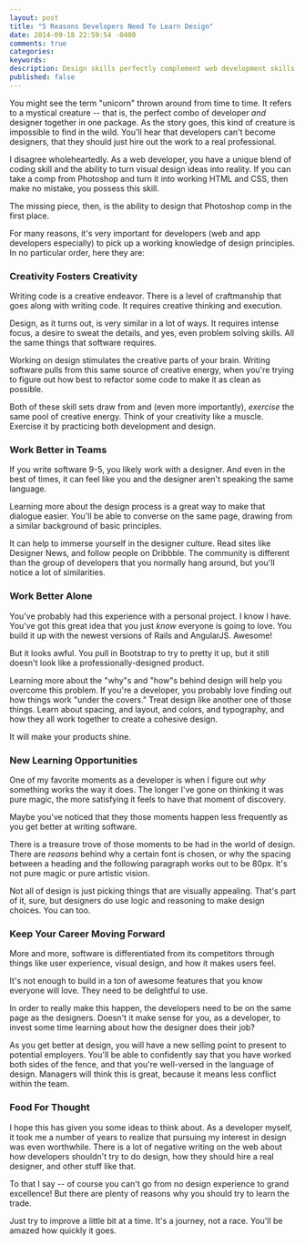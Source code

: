 ```yaml
---
layout: post
title: "5 Reasons Developers Need To Learn Design"
date: 2014-09-18 22:59:54 -0400
comments: true
categories:
keywords:
description: Design skills perfectly complement web development skills. Here are some reasons why developers must become familiar with design.
published: false
---
```


You might see the term "unicorn" thrown around from time to time. It refers to a mystical creature -- that is, the perfect combo of developer <em>and</em> designer together in one package. As the story goes, this kind of creature is impossible to find in the wild. You'll hear that developers can't become designers, that they should just hire out the work to a real professional.

I disagree wholeheartedly. As a web developer, you have a unique blend of coding skill and the ability to turn visual design ideas into reality. If you can take a comp from Photoshop and turn it into working HTML and CSS, then make no mistake, you possess this skill.

The missing piece, then, is the ability to design that Photoshop comp in the first place.

For many reasons, it's very important for developers (web and app developers especially) to pick up a working knowledge of design principles. In no particular order, here they are:

<h3>Creativity Fosters Creativity</h3>

Writing code is a creative endeavor. There is a level of craftmanship that goes along with writing code. It requires creative thinking and execution.

Design, as it turns out, is very similar in a lot of ways. It requires intense focus, a desire to sweat the details, and yes, even problem solving skills. All the same things that software requires.

Working on design stimulates the creative parts of your brain. Writing software pulls from this same source of creative energy, when you're trying to figure out how best to refactor some code to make it as clean as possible.

Both of these skill sets draw from and (even more importantly), <em>exercise</em> the same pool of creative energy. Think of your creativity like a muscle. Exercise it by practicing both development and design.

<h3>Work Better in Teams</h3>

If you write software 9-5, you likely work with a designer. And even in the best of times, it can feel like you and the designer aren't speaking the same language.

Learning more about the design process is a great way to make that dialogue easier. You'll be able to converse on the same page, drawing from a similar background of basic principles.

It can help to immerse yourself in the designer culture. Read sites like Designer News, and follow people on Dribbble. The community is different than the group of developers that you normally hang around, but you'll notice a lot of similarities.

<h3>Work Better Alone</h3>

You've probably had this experience with a personal project. I know I have. You've got this great idea that you just <em>know</em> everyone is going to love. You build it up with the newest versions of Rails and AngularJS. Awesome!

But it looks awful. You pull in Bootstrap to try to pretty it up, but it still doesn't look like a professionally-designed product.

Learning more about the "why"s and "how"s behind design will help you overcome this problem. If you're a developer, you probably love finding out how things work "under the covers." Treat design like another one of those things. Learn about spacing, and layout, and colors, and typography, and how they all work together to create a cohesive design.

It will make your products shine.

<h3>New Learning Opportunities</h3>

One of my favorite moments as a developer is when I figure out <em>why</em> something works the way it does. The longer I've gone on thinking it was pure magic, the more satisfying it feels to have that moment of discovery.

Maybe you've noticed that they those moments happen less frequently as you get better at writing software.

There is a treasure trove of those moments to be had in the world of design. There are <em>reasons</em> behind why a certain font is chosen, or why the spacing between a heading and the following paragraph works out to be 80px. It's not pure magic or pure artistic vision.

Not all of design is just picking things that are visually appealing. That's part of it, sure, but designers do use logic and reasoning to make design choices. You can too.

<h3>Keep Your Career Moving Forward</h3>

More and more, software is differentiated from its competitors through things like user experience, visual design, and how it makes users feel.

It's not enough to build in a ton of awesome features that you know everyone will love. They need to be delightful to use.

In order to really make this happen, the developers need to be on the same page as the designers. Doesn't it make sense for you, as a developer, to invest some time learning about how the designer does their job?

As you get better at design, you will have a new selling point to present to potential employers. You'll be able to confidently say that you have worked both sides of the fence, and that you're well-versed in the language of design. Managers will think this is great, because it means less conflict within the team.

<h3>Food For Thought</h3>

I hope this has given you some ideas to think about. As a developer myself, it took me a number of years to realize that pursuing my interest in design was even worthwhile. There is a lot of negative writing on the web about how developers shouldn't try to do design, how they should hire a real designer, and other stuff like that.

To that I say -- of course you can't go from no design experience to grand excellence! But there are plenty of reasons why you should try to learn the trade.

Just try to improve a little bit at a time. It's a journey, not a race. You'll be amazed how quickly it goes.
